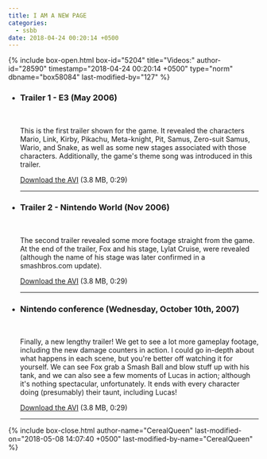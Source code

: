 ```yaml
---
title: I AM A NEW PAGE
categories:
  - ssbb
date: 2018-04-24 00:20:14 +0500
---
```

{% include box-open.html box-id="5204" title="Videos:" author-id="28590" timestamp="2018-04-24 00:20:14 +0500" type="norm" dbname="box58084" last-modified-by="127" %}
<ul class="pics">
<li>
<a class="picleft" ><youtube vid="PbetJKOQB7k" width="350" height="250"/></a>
<h3>
Trailer 1 - E3 (May 2006)</h3><br />
<p>This is the first trailer shown for the game. It revealed the characters Mario, Link, Kirby, Pikachu, Meta-knight, Pit, Samus, Zero-suit Samus, Wario, and Snake, as well as some new stages associated with those characters. Additionally, the game's theme song was introduced in this trailer.</p>
<p><a href="m2com1_subbed.avi">Download the AVI</a> (3.8 MB, 0:29)</p>
<div class="hr"><hr /></div>
</li>
</ul>
<ul class="pics">
<li>
<a class="picleft" ><youtube vid="rSNhawKH8pw" width="350" height="250"/></a>
<h3>   	
Trailer 2 - Nintendo World (Nov 2006)</h3><br />
<p>The second trailer revealed some more footage straight from the game. At the end of the trailer, Fox and his stage, Lylat Cruise, were revealed (although the name of his stage was later confirmed in a smashbros.com update).</p>
<p><a href="m2com1_subbed.avi">Download the AVI</a> (3.8 MB, 0:29)</p>
<div class="hr"><hr /></div>
</li>
</ul>
<ul class="pics">
<li>
<a class="picleft" ><youtube vid="Q0NM4jfi2gI" width="350" height="250"/></a>
<h3>   	
Nintendo conference (Wednesday, October 10th, 2007)</h3><br />
<p>Finally, a new lengthy trailer! We get to see a lot more gameplay footage, including the new damage counters in action. I could go in-depth about what happens in each scene, but you're better off watching it for yourself. We can see Fox grab a Smash Ball and blow stuff up with his tank, and we can also see a few moments of Lucas in action; although it's nothing spectacular, unfortunately. It ends with every character doing (presumably) their taunt, including Lucas! </p>
<p><a href="m2com1_subbed.avi">Download the AVI</a> (3.8 MB, 0:29)</p>
<div class="hr"><hr /></div>
</li>
</ul>
{% include box-close.html author-name="CerealQueen" last-modified-on="2018-05-08 14:07:40 +0500" last-modified-by-name="CerealQueen" %}
